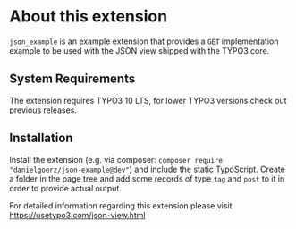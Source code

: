 # About this extension

`json_example` is an example extension that provides a `GET` implementation example to be used with the JSON view shipped with the TYPO3 core.

## System Requirements
The extension requires TYPO3 10 LTS, for lower TYPO3 versions check out previous releases.

## Installation
Install the extension (e.g. via composer: `composer require "danielgoerz/json-example@dev"`) and include the static TypoScript. Create a folder in the page tree and add some records of type `tag` and `post` to it in order to provide actual output.

For detailed information regarding this extension please visit https://usetypo3.com/json-view.html

